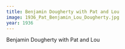 ```yaml
---
title: Benjamin Dougherty with Pat and Lou
image: 1936_Pat_Benjamin_Lou_Dougherty.jpg
year: 1936
---
```


Benjamin Dougherty with Pat and Lou